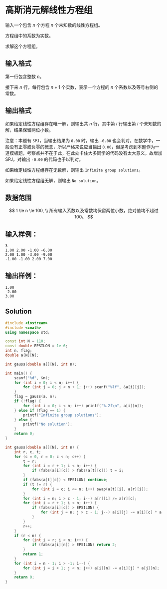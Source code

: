 # 高斯消元解线性方程组

输入一个包含 $n$ 个方程 $n$ 个未知数的线性方程组。

方程组中的系数为实数。

求解这个方程组。

## 输入格式

第一行包含整数 $n$。

接下来 $n$ 行，每行包含 $n+1$ 个实数，表示一个方程的 $n$ 个系数以及等号右侧的常数。

## 输出格式

如果给定线性方程组存在唯一解，则输出共 $n$ 行，其中第 $i$ 行输出第 $i$ 个未知数的解，结果保留两位小数。

注意：本题有 `SPJ`，当输出结果为 `0.00` 时，输出 `-0.00` 也会判对。在数学中，一般没有正零或负零的概念，所以严格来说应当输出 `0.00`，但是考虑到本题作为一道模板题，考察点并不在于此，在此处卡住大多同学的代码没有太大意义，故增加 SPJ，对输出 `-0.00` 的代码也予以判对。

如果给定线性方程组存在无数解，则输出 `Infinite group solutions`。

如果给定线性方程组无解，则输出 `No solution`。

## 数据范围

$$
1 \le n \le 100, \\
所有输入系数以及常数均保留两位小数，绝对值均不超过 100。
$$

## 输入样例：

```text
3
1.00 2.00 -1.00 -6.00
2.00 1.00 -3.00 -9.00
-1.00 -1.00 2.00 7.00
```

## 输出样例：

```text
1.00
-2.00
3.00
```

## Solution

```Cpp
#include <iostream>
#include <cmath>
using namespace std;

const int N = 110;
const double EPSILON = 1e-6;
int n, flag;
double a[N][N];

int gauss(double a[][N], int n);

int main() {
    scanf("%d", &n);
    for (int i = 0; i < n; i++) {
        for (int j = 0; j < n + 1; j++) scanf("%lf", &a[i][j]);
    }
    flag = gauss(a, n);
    if (!flag) {
        for (int i = 0; i < n; i++) printf("%.2f\n", a[i][n]);
    } else if (flag == 1) {
        printf("Infinite group solutions");
    } else {
        printf("No solution");
    }
    return 0;
}

int gauss(double a[][N], int n) {
    int r, c, t;
    for (c = 0, r = 0; c < n; c++) {
        t = r;
        for (int i = r + 1; i < n; i++) {
            if (fabs(a[i][c]) > fabs(a[t][c])) t = i;
        }
        if (fabs(a[t][c]) < EPSILON) continue;
        if (t != r) {
            for (int i = c; i <= n; i++) swap(a[t][i], a[r][i]);
        }
        for (int i = n; i > c - 1; i--) a[r][i] /= a[r][c];
        for (int i = r + 1; i < n; i++) {
            if (fabs(a[i][c]) > EPSILON) {
                for (int j = n; j > c - 1; j--) a[i][j] -= a[i][c] * a[r][j];
            }
        }
        r++;
    }
    if (r < n) {
        for (int i = r; i < n; i++) {
            if (fabs(a[i][n]) > EPSILON) return 2;
        }
        return 1;
    }
    for (int i = n - 1; i > -1; i--) {
        for (int j = i + 1; j < n; j++) a[i][n] -= a[i][j] * a[j][n];
    }
    return 0;
}
```
